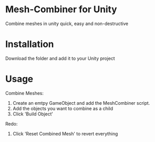 # Mesh-Combiner for Unity

Combine meshes in unity quick, easy and non-destructive

# Installation

Download the folder and add it to your Unity project

# Usage
Combine Meshes:
  1. Create an emtpy GameObject and add the MeshCombiner script.
  2. Add the objects you want to combine as a child
  3. Click 'Build Object'

Redo:
  1. Click 'Reset Combined Mesh' to revert everything
